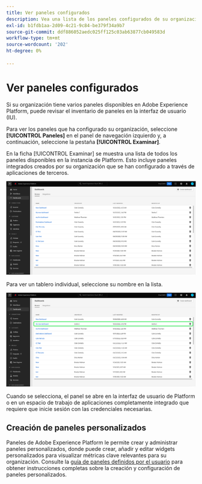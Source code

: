 ```yaml
---
title: Ver paneles configurados
description: Vea una lista de los paneles configurados de su organización en la interfaz de usuario de Experience Platform.
exl-id: b1fdb1aa-2d09-4c21-9c84-be379f34a9b7
source-git-commit: ddf886052aedc025ff125c03ab63877cb049583d
workflow-type: tm+mt
source-wordcount: '202'
ht-degree: 0%

---
```


# Ver paneles configurados

Si su organización tiene varios paneles disponibles en Adobe Experience Platform, puede revisar el inventario de paneles en la interfaz de usuario (IU).

Para ver los paneles que ha configurado su organización, seleccione **[!UICONTROL Paneles]** en el panel de navegación izquierdo y, a continuación, seleccione la pestaña **[!UICONTROL Examinar]**.

En la ficha [!UICONTROL Examinar] se muestra una lista de todos los paneles disponibles en la instancia de Platform. Esto incluye paneles integrados creados por su organización que se han configurado a través de aplicaciones de terceros.

![La ficha Examinar de la sección de paneles de la interfaz de usuario.](./images/inventory/browse-tab.png)

Para ver un tablero individual, seleccione su nombre en la lista.

![Ficha Examinar con el nombre de un panel resaltado.](./images/inventory/dashboard-name.png)

Cuando se selecciona, el panel se abre en la interfaz de usuario de Platform o en un espacio de trabajo de aplicaciones completamente integrado que requiere que inicie sesión con las credenciales necesarias.

## Creación de paneles personalizados

Paneles de Adobe Experience Platform le permite crear y administrar paneles personalizados, donde puede crear, añadir y editar widgets personalizados para visualizar métricas clave relevantes para su organización. Consulte la [guía de paneles definidos por el usuario](./standard-dashboards.md) para obtener instrucciones completas sobre la creación y configuración de paneles personalizados.
